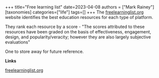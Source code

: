 +++
title="Free learning list"
date=2023-04-08
authors = ["Mark Rainey"]
[taxonomies]
categories=["life"]
tags=[]
+++
The [freelearninglist.org](https://freelearninglist.org/) website identifies the best education resources for each type of platform.

<!-- more -->

They rank each resource by a score - "The scores attributed to these resources have been graded on the basis of effectiveness, engagement, design, and popularity/veracity; however they are also largely subjective evaluations"

One to store away for future reference.

__Links__

[freelearninglist.org](https://freelearninglist.org/)
